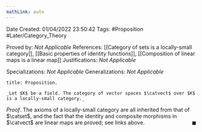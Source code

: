 ```yaml
---
mathLink: auto
---
```


<div class="topSpace"></div>

Date Created: 01/04/2022 23:50:42
Tags: #Proposition #Later/Category_Theory

Proved by: _Not Applicable_
References:  [[Category of sets is a locally-small category]], [[Basic properties of identity functions]], [[Composition of linear maps is a linear map]]
Justifications: _Not Applicable_

Specializations: _Not Applicable_
Generalizations: _Not Applicable_

``` ad-Proposition
title: Proposition.

_Let $K$ be a field. The category of vector spaces $\catvect$ over $K$ is a locally-small category._

```

_Proof_. The axioms of a locally-small category are all inherited from that of $\catset$, and the fact that the identity and composite morphisms in $\catvect$ are linear maps are proved; see links above.<span style="float:right;">$\blacksquare$</span>
